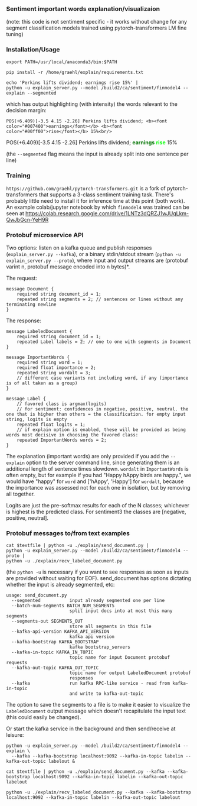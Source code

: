 ### Sentiment important words explanation/visualizaion

(note: this code is not sentiment specific - it works without
change for any segment classification models trained using
pytorch-transformers LM fine tuning)

### Installation/Usage

    export PATH=/usr/local/anaconda3/bin:$PATH

    pip install -r /home/graehl/explain/requirements.txt

    echo 'Perkins lifts dividend; earnings rise 15%' |
    python -u explain_server.py --model /build2/ca/sentiment/finmodel4 --explain --segmented

which has output highlighting (with intensity) the words relevant to the decision margin:

    POS(+6.409)[-3.5 4.15 -2.26] Perkins lifts dividend; <b><font color="#007400">earnings</font></b> <b><font color="#00ff00">rise</font></b> 15%<br/>

POS(+6.409)[-3.5 4.15 -2.26] Perkins lifts dividend; <b><font color="#007400">earnings</font></b> <b><font color="#00ff00">rise</font></b> 15%<br/>

(the `--segmented` flag means the input is already split into one sentence per line)

### Training

`https://github.com/graehl/pytorch-transformers.git` is a fork of
pytorch-transformers that supports a 3-class sentiment training
task. There's probably little need to install it for inference time at
this point (both work). An example colab/jupyter notebook by which
`finmodel4` was trained can be seen at
https://colab.research.google.com/drive/1LNTz3dQRZJ1wJUqLkm-QwJbGcn-YeH9R


### Protobuf microservice API

Two options: listen on a kafka queue and publish responses
(`explain_server.py --kafka`), or a binary stdin/stdout stream
(`python -u explain_server.py --proto`), where input and output
streams are (protobuf varint n, protobuf message encoded into n
bytes)*.

The request:

    message Document {
        required string document_id = 1;
        repeated string segments = 2; // sentences or lines without any terminating newline
    }


The response:

    message LabeledDocument {
        required string document_id = 1;
        repeated Label labels = 2; // one to one with segments in Document
    }

    message ImportantWords {
        required string word = 1;
        required float importance = 2;
        repeated string wordalt = 3;
        // different case variants not including word, if any (importance is of all taken as a group)
    }

    message Label {
        // favored class is argmax(logits)
        // for sentiment: confidences in negative, positive, neutral. the one that is higher than others = the classification. for empty input string, logits is empty
        repeated float logits = 1;
        // if explain option is enabled, these will be provided as being words most decisive in choosing the favored class:
        repeated ImportantWords words = 2;
    }

The explanation (important words) are only provided if you add the
`--explain` option to the server command line, since generating them
is an additional length of sentence times slowdown. `wordalt` in
`ImportantWords` is often empty, but for example if you had "Happy
hAppy birds are happy.", we would have "happy" for `word` and
['hAppy', 'Happy'] for `wordalt`, because the importance was assessed
not for each one in isolation, but by removing all together.

Logits are just the pre-softmax results for each of the N classes;
whichever is highest is the predicted class. For sentiment3 the
classes are [negative, positive, neutral].

### Protobuf messages to/from text examples

    cat $textfile | python -u ./explain/send_document.py |
    python -u explain_server.py --model /build2/ca/sentiment/finmodel4 --proto |
    python -u ./explain/recv_labeled_document.py

(the `python -u` is necessary if you want to see responses as soon as
inputs are provided without waiting for EOF). send_document has
options dictating whether the input is already segmented, etc:

    usage: send_document.py
      --segmented           input already segmented one per line
      --batch-num-segments BATCH_NUM_SEGMENTS
                            split input docs into at most this many segments
      --segments-out SEGMENTS_OUT
                            store all segments in this file
      --kafka-api-version KAFKA_API_VERSION
                            kafka api version
      --kafka-bootstrap KAFKA_BOOTSTRAP
                            kafka bootstrap_servers
      --kafka-in-topic KAFKA_IN_TOPIC
                            topic name for input Document protobuf requests
      --kafka-out-topic KAFKA_OUT_TOPIC
                            topic name for output LabeledDocument protobuf
                            responses
      --kafka               run kafka RPC-like service - read from kafka-in-topic
                            and write to kafka-out-topic

The option to save the segments to a file is to make it easier to
visualize the `LabeledDocument` output message which doesn't
recapitulate the input text (this could easily be changed).

Or start the kafka service in the background and then send/receive at leisure:

    python -u explain_server.py --model /build2/ca/sentiment/finmodel4 --explain \
      --kafka --kafka-bootstrap localhost:9092 --kafka-in-topic labelin --kafka-out-topic labelout &

    cat $textfile | python -u ./explain/send_document.py --kafka --kafka-bootstrap localhost:9092 --kafka-in-topic labelin --kafka-out-topic labelout

    python -u ./explain/recv_labeled_document.py --kafka --kafka-bootstrap localhost:9092 --kafka-in-topic labelin --kafka-out-topic labelout
